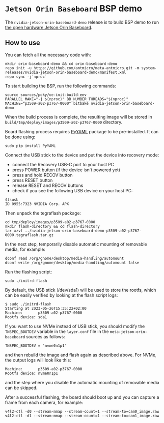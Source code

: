 # `Jetson Orin Baseboard` BSP demo

The `nvidia-jetson-orin-baseboard-demo` release is to build BSP demo to run [the open hardware Jetson Orin Baseboard](https://github.com/antmicro/jetson-orin-baseboard).

## How to use

You can fetch all the necessary code with:
```
mkdir orin-baseboard-demo && cd orin-baseboard-demo
repo init -u https://github.com/antmicro/meta-antmicro.git -m system-releases/nvidia-jetson-orin-baseboard-demo/manifest.xml
repo sync -j`nproc`
```

To start building the BSP, run the following commands:
```
source sources/poky/oe-init-build-env
PARALLEL_MAKE="-j $(nproc)" BB_NUMBER_THREADS="$(nproc)" MACHINE="p3509-a02-p3767-0000" bitbake nvidia-jetson-orin-baseboard-demo
```

When the build process is complete, the resulting image will be stored in `build/tmp/deploy/images/p3509-a02-p3767-0000` directory.

Board flashing process requires [PyYAML](https://pypi.org/project/PyYAML/) package to be pre-installed.
It can be done using:
```
sudo pip install PyYAML
```
Connect the USB stick to the device and put the device into recovery mode:
* connect the Recovery USB-C port to your host PC
* press POWER button (if the device isn't powered yet)
* press and hold RECOV button
* press RESET button
* release RESET and RECOV buttons
* check if you see the following USB device on your host PC:
```
$lsusb
ID 0955:7323 NVIDIA Corp. APX
```
Then unpack the tegraflash package:
```
cd tmp/deploy/images/p3509-a02-p3767-0000
mkdir flash-directory && cd flash-directory
tar xzvf ../nvidia-jetson-orin-baseboard-demo-p3509-a02-p3767-0000.tegraflash.tar.gz
```
In the next step, temporarily disable automatic mounting of removable media, for example:
```
dconf read /org/gnome/desktop/media-handling/automount
dconf write /org/gnome/desktop/media-handling/automount false
```
Run the flashing script:
```
sudo ./initrd-flash
```
By default, the USB stick (/dev/sda1) will be used to store the rootfs, which can be easily verified by looking at the flash script logs:
```
$ sudo ./initrd-flash
Starting at 2023-05-26T15:35:22+02:00
Machine:       p3509-a02-p3767-0000
Rootfs device: sda1
```
If you want to use NVMe instead of USB stick, you should modify the `TNSPEC_BOOTDEV` variable in the `layer.conf` file in the `meta-jetson-orin-baseboard` sources as follows:
```
TNSPEC_BOOTDEV = "nvme0n1p1"
```
and then rebuild the image and flash again as described above. For NVMe, the output logs will look like this:
```
Machine:       p3509-a02-p3767-0000
Rootfs device: nvme0n1p1
```
and the step where you disable the automatic mounting of removable media can be skipped.

After a successful flashing, the board should boot up and you can capture a frame from each camera, for example:
```
v4l2-ctl -d0 --stream-mmap --stream-count=1 --stream-to=cam0_image.raw
v4l2-ctl -d1 --stream-mmap --stream-count=1 --stream-to=cam1_image.raw
```
